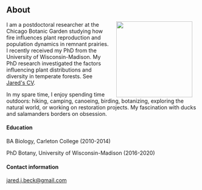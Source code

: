 ## About

<img style="padding: 0 15px; float: right;" src="https://jaredjbeck.github.io/images/IMG_1145.png"  align="right" width="200">

I am a postdoctoral researcher at the Chicago Botanic Garden studying how fire influences plant reproduction and population dynamics in remnant prairies. I recently received my PhD from the University of Wisconsin-Madison. My PhD research investigated the factors influencing plant distributions and diversity in temperate forests. See [Jared's CV](/content/BECK_CV_31Jan2022.pdf).

In my spare time, I enjoy spending time outdoors: hiking, camping, canoeing, birding, botanizing, exploring the natural world, or working on restoration projects. My fascination with ducks and salamanders borders on obsession.

#### Education
BA Biology, Carleton College (2010-2014)

PhD Botany, University of Wisconsin-Madison (2016-2020)

#### Contact information
jared.j.beck@gmail.com
